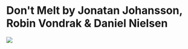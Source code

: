 # Don't Melt by Jonatan Johansson, Robin Vondrak & Daniel Nielsen

<img src="https://github.com/smeas/Dont-Melt/blob/master/dont_melt_screenshot.png?raw=true">
